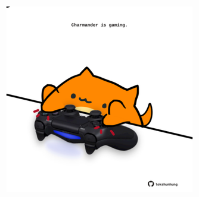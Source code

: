 <!-- built at 05/12/2024, 09:00:47 UTC -->
<p align="center">
  <img width="500" height="500" src="./ReadmeImage.svg">
</p>
